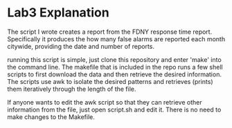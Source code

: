 # Lab3 Explanation

The script I wrote creates a report from the FDNY response time report.
Specifically it produces the how many false alarms are reported each month citywide, providing the date and number of reports.

running this script is simple, just clone this repository and enter 'make' into the command line. The makefile that is included in the repo
runs a few shell scripts to first download the data and then retrieve the desired information. The scripts use awk to isolate the desired 
patterns and retrieves (prints) them iteratively through the length of the file.

If anyone wants to edit the awk script so that they can retrieve other information from the file, just open script.sh and edit it.
There is no need to make changes to the Makefile.
